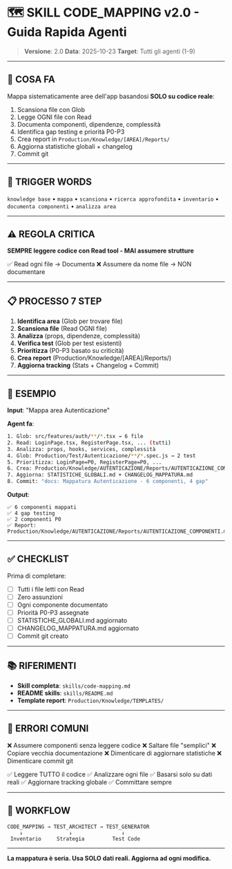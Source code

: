 # 🗺️ SKILL CODE_MAPPING v2.0 - Guida Rapida Agenti

> **Versione**: 2.0
> **Data**: 2025-10-23
> **Target**: Tutti gli agenti (1-9)

---

## 🎯 COSA FA

Mappa sistematicamente aree dell'app basandosi **SOLO su codice reale**:
1. Scansiona file con Glob
2. Legge OGNI file con Read
3. Documenta componenti, dipendenze, complessità
4. Identifica gap testing e priorità P0-P3
5. Crea report in `Production/Knowledge/[AREA]/Reports/`
6. Aggiorna statistiche globali + changelog
7. Commit git

---

## 🔑 TRIGGER WORDS

`knowledge base` • `mappa` • `scansiona` • `ricerca approfondita` • `inventario` • `documenta componenti` • `analizza area`

---

## ⚠️ REGOLA CRITICA

**SEMPRE leggere codice con Read tool - MAI assumere strutture**

✅ Read ogni file → Documenta
❌ Assumere da nome file → NON documentare

---

## 📋 PROCESSO 7 STEP

1. **Identifica area** (Glob per trovare file)
2. **Scansiona file** (Read OGNI file)
3. **Analizza** (props, dipendenze, complessità)
4. **Verifica test** (Glob per test esistenti)
5. **Prioritizza** (P0-P3 basato su criticità)
6. **Crea report** (Production/Knowledge/[AREA]/Reports/)
7. **Aggiorna tracking** (Stats + Changelog + Commit)

---

## 🎯 ESEMPIO

**Input**: "Mappa area Autenticazione"

**Agent fa**:
```bash
1. Glob: src/features/auth/**/*.tsx → 6 file
2. Read: LoginPage.tsx, RegisterPage.tsx, ... (tutti)
3. Analizza: props, hooks, services, complessità
4. Glob: Production/Test/Autenticazione/**/*.spec.js → 2 test
5. Prioritizza: LoginPage=P0, RegisterPage=P0, ...
6. Crea: Production/Knowledge/AUTENTICAZIONE/Reports/AUTENTICAZIONE_COMPONENTI.md
7. Aggiorna: STATISTICHE_GLOBALI.md + CHANGELOG_MAPPATURA.md
8. Commit: "docs: Mappatura Autenticazione - 6 componenti, 4 gap"
```

**Output**:
```
✅ 6 componenti mappati
✅ 4 gap testing
✅ 2 componenti P0
✅ Report: Production/Knowledge/AUTENTICAZIONE/Reports/AUTENTICAZIONE_COMPONENTI.md
```

---

## ✅ CHECKLIST

Prima di completare:
- [ ] Tutti i file letti con Read
- [ ] Zero assunzioni
- [ ] Ogni componente documentato
- [ ] Priorità P0-P3 assegnate
- [ ] STATISTICHE_GLOBALI.md aggiornato
- [ ] CHANGELOG_MAPPATURA.md aggiornato
- [ ] Commit git creato

---

## 📚 RIFERIMENTI

- **Skill completa**: `skills/code-mapping.md`
- **README skills**: `skills/README.md`
- **Template report**: `Production/Knowledge/TEMPLATES/`

---

## 🚫 ERRORI COMUNI

❌ Assumere componenti senza leggere codice
❌ Saltare file "semplici"
❌ Copiare vecchia documentazione
❌ Dimenticare di aggiornare statistiche
❌ Dimenticare commit git

✅ Leggere TUTTO il codice
✅ Analizzare ogni file
✅ Basarsi solo su dati reali
✅ Aggiornare tracking globale
✅ Committare sempre

---

## 🔗 WORKFLOW

```
CODE_MAPPING → TEST_ARCHITECT → TEST_GENERATOR
    ↓               ↓                ↓
 Inventario     Strategia         Test Code
```

---

**La mappatura è seria. Usa SOLO dati reali. Aggiorna ad ogni modifica.**

